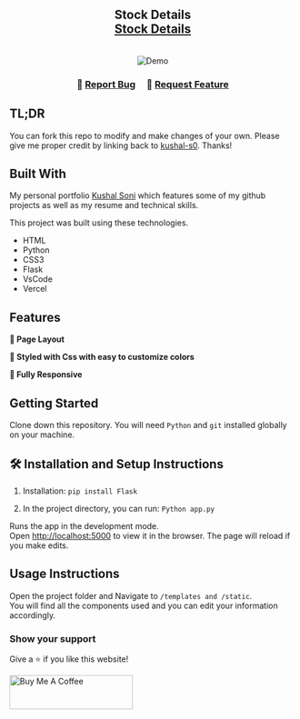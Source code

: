 <h2 align="center">
  Stock Details <br/>
  <a href="https://stockdetailwebpage.vercel.app/" target="_blank">Stock Details</a>
</h2>

<br/>
<div align="center">
  <img alt="Demo" src="./static/Screenshot 2024-11-12 180604.png" />
</div>
<center>
</center>

<h3 align="center">
    🔹
    <a href="https://github.com/kushal-s0/stockdetailwebpage/issues">Report Bug</a> &nbsp; &nbsp;
    🔹
    <a href="https://github.com/kushal-s0/stockdetailwebpage/issues">Request Feature</a>
</h3>

## TL;DR

You can fork this repo to modify and make changes of your own. Please give me proper credit by linking back to [kushal-s0](https://github.com/kushal-s0/stockdetailwebpage). Thanks!

## Built With

My personal portfolio <a href="https://portfolio1-blue-zeta.vercel.app/" target="_blank">Kushal Soni</a> which features some of my github projects as well as my resume and technical skills.<br/>

This project was built using these technologies.

- HTML
- Python
- CSS3
- Flask
- VsCode
- Vercel

## Features

**📖 Page Layout**

**🎨 Styled with Css with easy to customize colors**

**📱 Fully Responsive**

## Getting Started

Clone down this repository. You will need `Python` and `git` installed globally on your machine.

## 🛠 Installation and Setup Instructions

1. Installation: `pip install Flask`

2. In the project directory, you can run: `Python app.py`

Runs the app in the development mode.\
Open [http://localhost:5000](http://localhost:5000) to view it in the browser.
The page will reload if you make edits.

## Usage Instructions

Open the project folder and Navigate to `/templates and /static`. <br/>
You will find all the components used and you can edit your information accordingly.

### Show your support

Give a ⭐ if you like this website!

<a href="https://buymeacoffee.com/kushal.s0" target="_blank"><img src="https://cdn.buymeacoffee.com/buttons/v2/default-violet.png" alt="Buy Me A Coffee" height= "60px" width= "217px" ></a>
